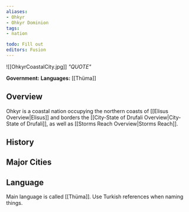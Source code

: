```yaml
---
aliases:
- Ohkyr
- Ohkyr Dominion
tags:
- nation

todo: Fill out
editors: Fusion
---
```

![[OhkyrCoastalCity.jpg]]
*"QUOTE"*

**Government:** 
**Languages:** [[Thüma]]
## Overview
Ohkyr is a coastal nation occupying the northern coasts of [[Elisus Overview|Elisus]] and borders the [[City-State of Drufali Overview|City-State of Drufali]], as well as [[Storms Reach Overview|Storms Reach]].
## History

## Major Cities

## Language
Main language is called [[Thüma]]. Use Turkish references when naming things.